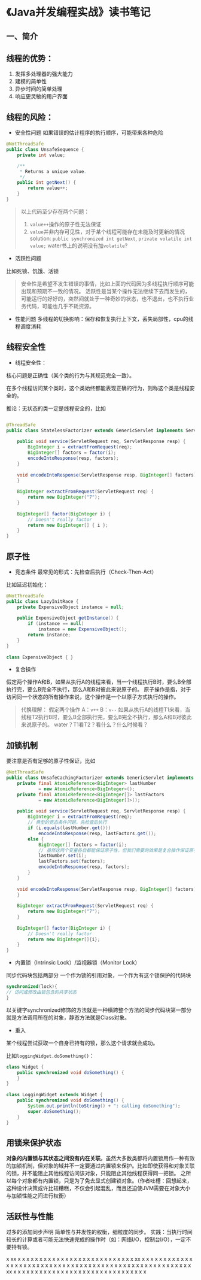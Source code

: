 # 《Java并发编程实战》读书笔记

## 一、简介

线程的**优势**：
--
1. 发挥多处理器的强大能力
2. 建模的简单性
3. 异步时间的简单处理
4. 响应更灵敏的用户界面

线程的**风险**：
--
* 安全性问题
如果错误的估计程序的执行顺序，可能带来各种危险
``` java
@NotThreadSafe
public class UnsafeSequence {
    private int value;

    /**
     * Returns a unique value.
     */
    public int getNext() {
        return value++;
    }
}
```

> 以上代码至少存在两个问题：
> 1. `value++`操作的原子性无法保证
> 2. `value`并非内存可见性，对于某个线程可能存在未能及时更新的情况
> solution: `public synchronized int getNext`, `private volatile int value;`
> water书上的说明没有加`volatile`?

* 活跃性问题

比如死锁、饥饿、活锁
> 安全性是希望不发生错误的事情，比如上面的代码因为多线程执行顺序可能出现和预期不一致的情况。
> 活跃性是当某个操作无法继续下去而发生的，可能运行的好好的，突然间就处于一种奇妙的状态，也不退出，也不执行业务代码，可能也几乎不耗资源。

* 性能问题
多线程的切换影响：保存和恢复执行上下文，丢失局部性，cpu的线程调度消耗

## 线程安全性

* 线程安全性：

核心问题是正确性（某个类的行为与其规范完全一致）。

在多个线程访问某个类时，这个类始终都能表现正确的行为，则称这个类是线程安全的。

推论：无状态的类一定是线程安全的，比如

``` java

@ThreadSafe
public class StatelessFactorizer extends GenericServlet implements Servlet {
 
    public void service(ServletRequest req, ServletResponse resp) {
        BigInteger i = extractFromRequest(req);
        BigInteger[] factors = factor(i);
        encodeIntoResponse(resp, factors);
    }
 
    void encodeIntoResponse(ServletResponse resp, BigInteger[] factors) {
    }
 
    BigInteger extractFromRequest(ServletRequest req) {
        return new BigInteger("7");
    }
 
    BigInteger[] factor(BigInteger i) {
        // Doesn't really factor
        return new BigInteger[] { i };
    }
}
```

原子性
--
* 竞态条件
最常见的形式：先检查后执行（Check-Then-Act）

比如延迟初始化：

``` java
@NotThreadSafe
public class LazyInitRace {
    private ExpensiveObject instance = null;
 
    public ExpensiveObject getInstance() {
        if (instance == null)
            instance = new ExpensiveObject();
        return instance;
    }
}
 
class ExpensiveObject { }
```

* 复合操作

假定两个操作A和B，如果从执行A的线程来看，当一个线程执行B时，要么B全部执行完，要么B完全不执行，那么A和B对彼此来说原子的。
原子操作是指，对于访问同一个状态的所有操作来说，这个操作是一个以原子方式执行的操作。

> 代换理解：
假定两个操作
A：`v++`
B：`v--`
如果从执行A的线程T1来看，当线程T2执行B时，要么B全部执行完，要么B完全不执行，那么A和B对彼此来说原子的。
water？T1看T2？看什么？什么时候看？

加锁机制
--
要注意是否有足够的原子性保证，比如


``` java
@NotThreadSafe
public class UnsafeCachingFactorizer extends GenericServlet implements Servlet {
    private final AtomicReference<BigInteger> lastNumber
            = new AtomicReference<BigInteger>();
    private final AtomicReference<BigInteger[]> lastFactors
            = new AtomicReference<BigInteger[]>();
 
    public void service(ServletRequest req, ServletResponse resp) {
        BigInteger i = extractFromRequest(req);
        // 典型的竞态条件问题，先检查后执行
        if (i.equals(lastNumber.get()))
            encodeIntoResponse(resp, lastFactors.get());
        else {
            BigInteger[] factors = factor(i);
            // 虽然这两个变量各自都能保证原子性，但我们需要的效果是复合操作保证原子性
            lastNumber.set(i);
            lastFactors.set(factors);
            encodeIntoResponse(resp, factors);
        }
    }
 
    void encodeIntoResponse(ServletResponse resp, BigInteger[] factors) {
    }
 
    BigInteger extractFromRequest(ServletRequest req) {
        return new BigInteger("7");
    }
 
    BigInteger[] factor(BigInteger i) {
        // Doesn't really factor
        return new BigInteger[]{i};
    }
}
```

* 内置锁（Intrinsic Lock）/监视器锁（Monitor Lock）

同步代码块包括两部分
一个作为锁的引用对象，一个作为有这个锁保护的代码块
``` java
synchronized(lock){
// 访问或修改由锁包含的共享状态
}
```
以关键字synchronized修饰的方法就是一种横跨整个方法的同步代码块第一部分就是方法调用所在的对象，静态方法就是Class对象。

* 重入

某个线程尝试获取一个自身已持有的锁，那么这个请求就会成功。

比如`loggingWidget.doSomething()`：

```java
class Widget {
    public synchronized void doSomething() {
    }
}
 
class LoggingWidget extends Widget {
    public synchronized void doSomething() {
        System.out.println(toString() + ": calling doSomething");
        super.doSomething();
    }
}
```

用锁来保护状态
--
**对象的内置锁与其状态之间没有内在关联**。虽然大多数类都将内置锁用作一种有效的加锁机制，但对象的域并不一定要通过内置锁来保护。比如即使获得和对象关联的锁，并不能阻止其他线程访问该对象，只能阻止其他线程获得同一把锁。
之所以每个对象都有内置锁，只是为了免去显式创建锁对象。（作者吐槽：回想起来，这种设计决策或许比较糟糕，不仅会引起混乱，而且还迫使JVM需要在对象大小与加锁性能之间进行权衡）

活跃性与性能
--
过多的添加同步声明
简单性与并发性的权衡，细粒度的同步。
实践：当执行时间较长的计算或者可能无法快速完成的操作时（如：网络I/O，控制台I/O），一定不要持有锁。







x
xx
x
x
x
x
x
x
x
x
x
x
x
x
x
x
x
x
x
x
x
x
x
x
x
x
x
x
x
xx
x
x
x
x
x
x
x
x
x
x
x
x
x
x
x
x
x
x
x
x
x
x
x
x
x
x
x
x
x
x
x
x
x
x
x
x
x
x
x
x
x
x
x
x
x
x
x
x
x
x
x
x
x
x
x
xx
x
x
x
x
x
x
x
x
x
x
x
x
x
x
x
x
x
x
x
x
x
x
x
x
x
x
x
x
x
x
x